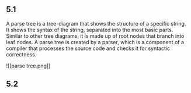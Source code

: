 ## 5.1
A parse tree is a tree-diagram that shows the structure of a specific string. It shows the syntax of the string, separated into the most basic parts. Similar to other tree diagrams, it is made up of root nodes that branch into leaf nodes. A parse tree is created by a parser, which is a component of a compiler that processes the source code and checks it for syntactic correctness.

![[parse tree.png]]


## 5.2
